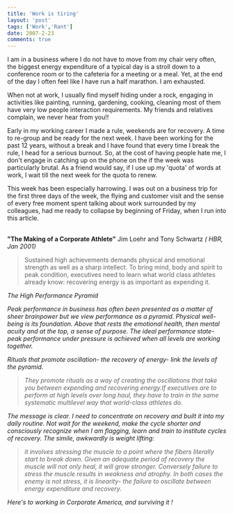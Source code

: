 ```yaml
---
title: 'Work is tiring'
layout: 'post'
tags: ['Work','Rant']
date: 2007-2-23
comments: true
---
```



I am in a business where I do not have to move from my chair very often, the biggest energy expenditure of a typical day is a stroll down to a conference room or to the cafeteria for a meeting or a meal. Yet, at the end of the day I often feel like I have run a half marathon. I am exhausted.
<!--more-->

<p>When not at work, I usually find myself hiding under a rock, engaging in activities like painting, running, gardening, cooking, cleaning most of them have very low people interaction requirements. My friends and relatives complain, we never hear from you!!</p>

<p>Early in my working career I made a rule, weekends are for recovery. A time to re-group and be ready for the next week. I have been working for the past 12 years, without a break and I have found that every time I break the rule, I head for a serious burnout. So, at the cost of having people hate me, I don't engage in catching up on the phone on the if the week was particularly brutal. As a friend would say, if I use up my 'quota' of words at work, I wait till the next week for the quota to renew.</p>

<p>This week has been especially harrowing. I was out on a business trip for the first three days of the week, the flying and customer visit and the sense of every free moment spent talking about work surrounded by my colleagues, had me ready to collapse by beginning of Friday, when I run into this article.</p>

<br><b>"The Making of a Corporate Athlete"</b> Jim Loehr and Tony Schwartz <em>( HBR, Jan 2001)</em>

<blockquote>Sustained high achievements demands physical and emotional strength as well as a sharp intellect. To bring mind, body and spirit to peak condition, executives need to learn what world class athletes already know: recovering energy is as important as expending it.</blockquote>

<i>The High Performance Pyramid<i>

<p>Peak performance in business has often been presented as a matter of sheer brainpower but we view performance as a pyramid. Physical well-being is its foundation. Above that rests the emotional health, then mental acuity and at the top, a sense of purpose. The ideal performance state- <i>peak performance under pressure<i> is achieved when all levels are working together.</p>

<p>Rituals that promote oscillation- the recovery of energy- link the levels of the pyramid.</p>

<blockquote>They promote rituals as a way of creating the oscillations that take you between expending and recovering energy.If executives are to perform at high levels over long haul, they have to train in the same systematic multilevel way that world-class athletes do.</blockquote>

<p>The message is clear. I need to concentrate on recovery and built it into my daily routine. Not wait for the weekend, make the cycle shorter and consciously recognize when I am flagging, learn and train to institute cycles of recovery. The simile, awkwardly is weight lifting:</p>

<blockquote>it involves stressing the muscle to a point where the fibers literally start to break down. Given an adequate period of recovery the muscle will not only heal, it will grow stronger. Conversely failure to stress the muscle results in weakness and atrophy. In both cases the enemy is not stress, it is linearity- the failure to oscillate between energy expenditure and recovery.</blockquote>

<p>Here's to working in Corporate America, and surviving it !</p>
